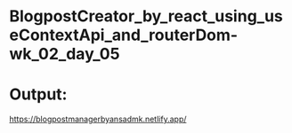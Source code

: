 # BlogpostCreator_by_react_using_useContextApi_and_routerDom-wk_02_day_05
# Output:
https://blogpostmanagerbyansadmk.netlify.app/
